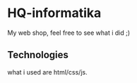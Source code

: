 # HQ-informatika

My web shop, feel free to see what i did ;)

## Technologies

what i used are html/css/js.
